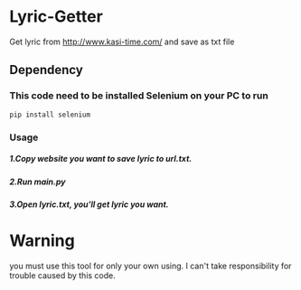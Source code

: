 # Lyric-Getter
Get lyric from http://www.kasi-time.com/ and save as txt file

## Dependency
### This code need to be installed Selenium on your PC to run
`pip install selenium`

### Usage
##### 1.Copy website you want to save lyric to url.txt.
##### 2.Run main.py
##### 3.Open lyric.txt, you'll get lyric you want.

# Warning
you must use this tool for only your own using.
I can't take responsibility for trouble caused by this code.
